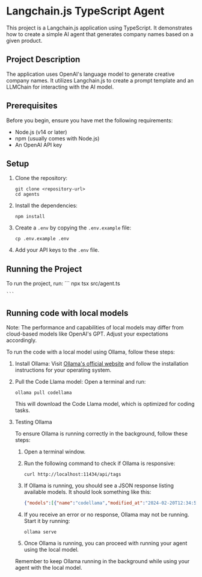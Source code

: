# Langchain.js TypeScript Agent

This project is a Langchain.js application using TypeScript. It demonstrates how to create a simple AI agent that generates company names based on a given product.

## Project Description

The application uses OpenAI's language model to generate creative company names. It utilizes Langchain.js to create a prompt template and an LLMChain for interacting with the AI model.

## Prerequisites

Before you begin, ensure you have met the following requirements:

- Node.js (v14 or later)
- npm (usually comes with Node.js)
- An OpenAI API key

## Setup

1. Clone the repository:
   ```
   git clone <repository-url>
   cd agents
   ```

2. Install the dependencies:
   ```
   npm install
   ```

3. Create a `.env` by copying the `.env.example` file:
   ```
   cp .env.example .env
   ```

4. Add your API keys to the `.env` file.

## Running the Project

To run the project, run:
    ```
    npx tsx src/agent.ts

    ```


## Running code with local models


Note: The performance and capabilities of local models may differ from cloud-based models like OpenAI's GPT. Adjust your expectations accordingly.



To run the code with a local model using Ollama, follow these steps:

1. Install Ollama:
   Visit [Ollama's official website](https://ollama.ai/) and follow the installation instructions for your operating system.

2. Pull the Code Llama model:
   Open a terminal and run:
   ```
   ollama pull codellama
   ```
   This will download the Code Llama model, which is optimized for coding tasks.

3. Testing Ollama

   To ensure Ollama is running correctly in the background, follow these steps:

   1. Open a terminal window.

   2. Run the following command to check if Ollama is responsive:
      ```
      curl http://localhost:11434/api/tags
      ```

   3. If Ollama is running, you should see a JSON response listing available models. It should look something like this:
      ```json
      {"models":[{"name":"codellama","modified_at":"2024-02-20T12:34:56Z","size":3791650816}]}
      ```

   4. If you receive an error or no response, Ollama may not be running. Start it by running:
      ```
      ollama serve
      ```

   5. Once Ollama is running, you can proceed with running your agent using the local model.

   Remember to keep Ollama running in the background while using your agent with the local model.
